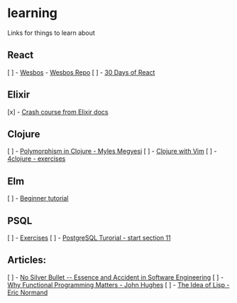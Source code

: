 # learning
Links for things to learn about

## React
[ ] - [Wesbos](https://courses.wesbos.com/account/access/5a8b56f94ea3f06ee903b4f7)
    - [Wesbos Repo](https://github.com/jwharrow/React-For-Beginners-Starter-Files/tree/joe-harrow)
[ ] - [30 Days of React](https://www.fullstackreact.com/assets/media/sGEMe/MNzue/30-days-of-react-ebook-fullstackio.pdf?inf_contact_key=c0a2b93c2f34748a3195ae611b3206297e9ec9663d6cdfaa7b136844c4c21b6f)

    
## Elixir
[x] - [Crash course from Elixir docs](https://elixir-lang.org/crash-course.html)

## Clojure
[ ] - [Polymorphism in Clojure - Myles Megyesi](https://8thlight.com/blog/myles-megyesi/2012/04/26/polymorphism-in-clojure.html)
[ ] - [Clojure with Vim](http://clojure-doc.org/articles/tutorials/vim_fireplace.html)
[ ] - [4clojure - exercises](http://www.4clojure.com/problem/53#prob-title)

## Elm
[ ] - [Beginner tutorial](http://elmprogramming.com/)

## PSQL
[ ] - [Exercises](https://pgexercises.com/)
[ ] - [PostgreSQL Turorial - start section 11](http://www.postgresqltutorial.com/)

## Articles:
[ ] - [No Silver Bullet -- Essence and Accident in Software Engineering](http://worrydream.com/refs/Brooks-NoSilverBullet.pdf#45)
[ ] - [Why Functional Programming Matters - John Hughes](https://www.cs.kent.ac.uk/people/staff/dat/miranda/whyfp90.pdf)
[ ] - [The Idea of Lisp - Eric Normand](https://dev.to/ericnormand/the-idea-of-lisp)
